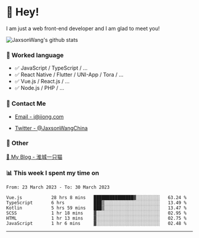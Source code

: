 # 👋 Hey!

I am just a web front-end developer and I am glad to meet you!

![JaxsonWang's github stats](https://github-readme-stats.vercel.app/api?username=JaxsonWang&&show_icons=true&&title_color=1abc9c&&icon_color=1abc9c)


### 📝 Worked language

- ✅ JavaScript / TypeScript / ...
- ✅ React Native / Flutter / UNI-App / Tora / ...
- ✅ Vue.js / React.js / ...
- ✅ Node.js / PHP / ...

### 📮 Contact Me

- [Email - i@iiong.com](mailto:i@iiong.com)

- [Twitter - @JaxsonWangChina](https://twitter.com/JaxsonWangChina)

### 🤪 Other

[📌 My Blog - 淮城一只猫](https://iiong.com)

### 📊 This week I spent my time on

<!--START_SECTION:waka-->

```text
From: 23 March 2023 - To: 30 March 2023

Vue.js           28 hrs 8 mins   ███████████████▓░░░░░░░░░   63.24 %
TypeScript       6 hrs           ███▒░░░░░░░░░░░░░░░░░░░░░   13.49 %
Kotlin           5 hrs 59 mins   ███▒░░░░░░░░░░░░░░░░░░░░░   13.47 %
SCSS             1 hr 18 mins    ▓░░░░░░░░░░░░░░░░░░░░░░░░   02.95 %
HTML             1 hr 13 mins    ▓░░░░░░░░░░░░░░░░░░░░░░░░   02.75 %
JavaScript       1 hr 6 mins     ▓░░░░░░░░░░░░░░░░░░░░░░░░   02.48 %
```

<!--END_SECTION:waka-->

---
